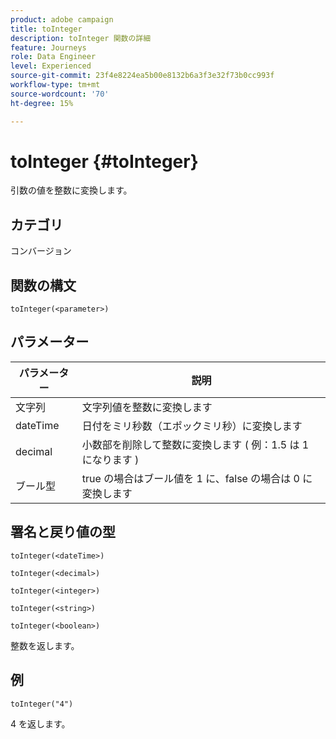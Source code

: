 ```yaml
---
product: adobe campaign
title: toInteger
description: toInteger 関数の詳細
feature: Journeys
role: Data Engineer
level: Experienced
source-git-commit: 23f4e8224ea5b00e8132b6a3f3e32f73b0cc993f
workflow-type: tm+mt
source-wordcount: '70'
ht-degree: 15%

---
```


# toInteger {#toInteger}

引数の値を整数に変換します。

## カテゴリ

コンバージョン

## 関数の構文

`toInteger(<parameter>)`

## パラメーター

| パラメーター | 説明 |
|--- |--- |
| 文字列 | 文字列値を整数に変換します |
| dateTime | 日付をミリ秒数（エポックミリ秒）に変換します |
| decimal | 小数部を削除して整数に変換します ( 例：1.5 は 1 になります ) |
| ブール型 | true の場合はブール値を 1 に、false の場合は 0 に変換します |

## 署名と戻り値の型

`toInteger(<dateTime>)`

`toInteger(<decimal>)`

`toInteger(<integer>)`

`toInteger(<string>)`

`toInteger(<boolean>)`

整数を返します。

## 例

`toInteger("4")`

4 を返します。

